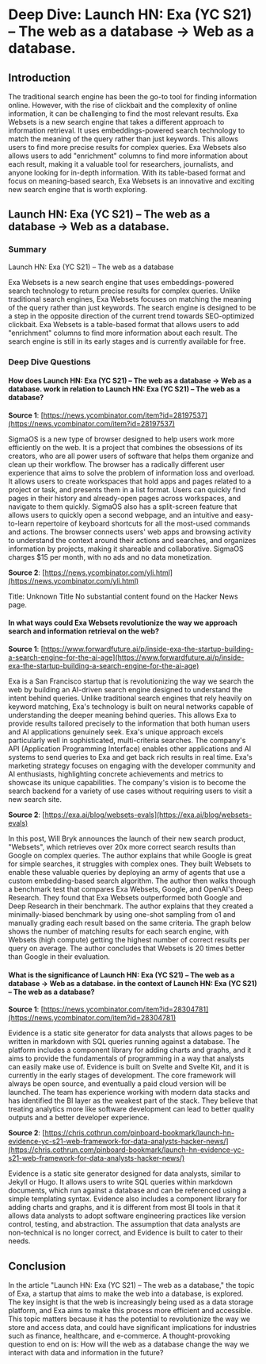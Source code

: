 # Deep Dive: Launch HN: Exa (YC S21) – The web as a database -> Web as a database.


## Introduction

The traditional search engine has been the go-to tool for finding information online. However, with the rise of clickbait and the complexity of online information, it can be challenging to find the most relevant results. Exa Websets is a new search engine that takes a different approach to information retrieval. It uses embeddings-powered search technology to match the meaning of the query rather than just keywords. This allows users to find more precise results for complex queries. Exa Websets also allows users to add "enrichment" columns to find more information about each result, making it a valuable tool for researchers, journalists, and anyone looking for in-depth information. With its table-based format and focus on meaning-based search, Exa Websets is an innovative and exciting new search engine that is worth exploring.


## Launch HN: Exa (YC S21) – The web as a database -> Web as a database.

### Summary
Launch HN: Exa (YC S21) – The web as a database

Exa Websets is a new search engine that uses embeddings-powered search technology to return precise results for complex queries. Unlike traditional search engines, Exa Websets focuses on matching the meaning of the query rather than just keywords. The search engine is designed to be a step in the opposite direction of the current trend towards SEO-optimized clickbait. Exa Websets is a table-based format that allows users to add "enrichment" columns to find more information about each result. The search engine is still in its early stages and is currently available for free.


### Deep Dive Questions

#### How does Launch HN: Exa (YC S21) – The web as a database -> Web as a database. work in relation to Launch HN: Exa (YC S21) – The web as a database?

**Source 1**: [https://news.ycombinator.com/item?id=28197537](https://news.ycombinator.com/item?id=28197537)

SigmaOS is a new type of browser designed to help users work more efficiently on the web. It is a project that combines the obsessions of its creators, who are all power users of software that helps them organize and clean up their workflow. The browser has a radically different user experience that aims to solve the problem of information loss and overload. It allows users to create workspaces that hold apps and pages related to a project or task, and presents them in a list format. Users can quickly find pages in their history and already-open pages across workspaces, and navigate to them quickly. SigmaOS also has a split-screen feature that allows users to quickly open a second webpage, and an intuitive and easy-to-learn repertoire of keyboard shortcuts for all the most-used commands and actions. The browser connects users' web apps and browsing activity to understand the context around their actions and searches, and organizes information by projects, making it shareable and collaborative. SigmaOS charges $15 per month, with no ads and no data monetization.


**Source 2**: [https://news.ycombinator.com/yli.html](https://news.ycombinator.com/yli.html)

Title: Unknown Title No substantial content found on the Hacker News page.


#### In what ways could Exa Websets revolutionize the way we approach search and information retrieval on the web?

**Source 1**: [https://www.forwardfuture.ai/p/inside-exa-the-startup-building-a-search-engine-for-the-ai-age](https://www.forwardfuture.ai/p/inside-exa-the-startup-building-a-search-engine-for-the-ai-age)

Exa is a San Francisco startup that is revolutionizing the way we search the web by building an AI-driven search engine designed to understand the intent behind queries. Unlike traditional search engines that rely heavily on keyword matching, Exa's technology is built on neural networks capable of understanding the deeper meaning behind queries. This allows Exa to provide results tailored precisely to the information that both human users and AI applications genuinely seek. Exa's unique approach excels particularly well in sophisticated, multi-criteria searches. The company's API (Application Programming Interface) enables other applications and AI systems to send queries to Exa and get back rich results in real time. Exa's marketing strategy focuses on engaging with the developer community and AI enthusiasts, highlighting concrete achievements and metrics to showcase its unique capabilities. The company's vision is to become the search backend for a variety of use cases without requiring users to visit a new search site.


**Source 2**: [https://exa.ai/blog/websets-evals](https://exa.ai/blog/websets-evals)

In this post, Will Bryk announces the launch of their new search product, "Websets", which retrieves over 20x more correct search results than Google on complex queries. The author explains that while Google is great for simple searches, it struggles with complex ones. They built Websets to enable these valuable queries by deploying an army of agents that use a custom embedding-based search algorithm. The author then walks through a benchmark test that compares Exa Websets, Google, and OpenAI's Deep Research. They found that Exa Websets outperformed both Google and Deep Research in their benchmark. The author explains that they created a minimally-biased benchmark by using one-shot sampling from o1 and manually grading each result based on the same criteria. The graph below shows the number of matching results for each search engine, with Websets (high compute) getting the highest number of correct results per query on average. The author concludes that Websets is 20 times better than Google in their evaluation.


#### What is the significance of Launch HN: Exa (YC S21) – The web as a database -> Web as a database. in the context of Launch HN: Exa (YC S21) – The web as a database?

**Source 1**: [https://news.ycombinator.com/item?id=28304781](https://news.ycombinator.com/item?id=28304781)

Evidence is a static site generator for data analysts that allows pages to be written in markdown with SQL queries running against a database. The platform includes a component library for adding charts and graphs, and it aims to provide the fundamentals of programming in a way that analysts can easily make use of. Evidence is built on Svelte and Svelte Kit, and it is currently in the early stages of development. The core framework will always be open source, and eventually a paid cloud version will be launched. The team has experience working with modern data stacks and has identified the BI layer as the weakest part of the stack. They believe that treating analytics more like software development can lead to better quality outputs and a better developer experience.


**Source 2**: [https://chris.cothrun.com/pinboard-bookmark/launch-hn-evidence-yc-s21-web-framework-for-data-analysts-hacker-news/](https://chris.cothrun.com/pinboard-bookmark/launch-hn-evidence-yc-s21-web-framework-for-data-analysts-hacker-news/)

Evidence is a static site generator designed for data analysts, similar to Jekyll or Hugo. It allows users to write SQL queries within markdown documents, which run against a database and can be referenced using a simple templating syntax. Evidence also includes a component library for adding charts and graphs, and it is different from most BI tools in that it allows data analysts to adopt software engineering practices like version control, testing, and abstraction. The assumption that data analysts are non-technical is no longer correct, and Evidence is built to cater to their needs.


## Conclusion

In the article "Launch HN: Exa (YC S21) – The web as a database," the topic of Exa, a startup that aims to make the web into a database, is explored. The key insight is that the web is increasingly being used as a data storage platform, and Exa aims to make this process more efficient and accessible. This topic matters because it has the potential to revolutionize the way we store and access data, and could have significant implications for industries such as finance, healthcare, and e-commerce. A thought-provoking question to end on is: How will the web as a database change the way we interact with data and information in the future?